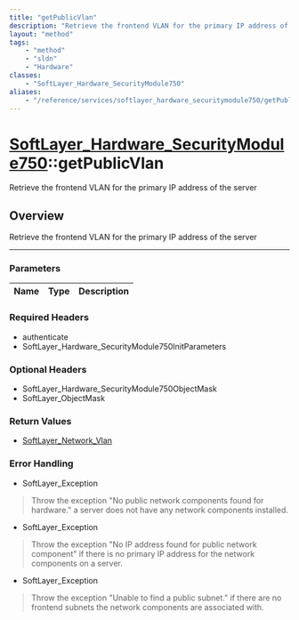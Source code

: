 ```yaml
---
title: "getPublicVlan"
description: "Retrieve the frontend VLAN for the primary IP address of the server"
layout: "method"
tags:
    - "method"
    - "sldn"
    - "Hardware"
classes:
    - "SoftLayer_Hardware_SecurityModule750"
aliases:
    - "/reference/services/softlayer_hardware_securitymodule750/getPublicVlan"
---
```

# [SoftLayer_Hardware_SecurityModule750](/reference/services/SoftLayer_Hardware_SecurityModule750)::getPublicVlan


Retrieve the frontend VLAN for the primary IP address of the server


## Overview 
Retrieve the frontend VLAN for the primary IP address of the server 

-----

### Parameters 
|Name | Type | Description |
| --- | --- | --- |


### Required Headers
* authenticate
* SoftLayer_Hardware_SecurityModule750InitParameters


### Optional Headers
* SoftLayer_Hardware_SecurityModule750ObjectMask
* SoftLayer_ObjectMask

### Return Values
* <a href='/reference/datatypes/SoftLayer_Network_Vlan'>SoftLayer_Network_Vlan </a>



### Error Handling

* SoftLayer_Exception 

> Throw the exception "No public network components found for hardware." a server does not have any network components installed. 

* SoftLayer_Exception 

> Throw the exception "No IP address found for public network component" if there is no primary IP address for the network components on a server. 

* SoftLayer_Exception 

> Throw the exception "Unable to find a public subnet." if there are no frontend subnets the network components are associated with. 



